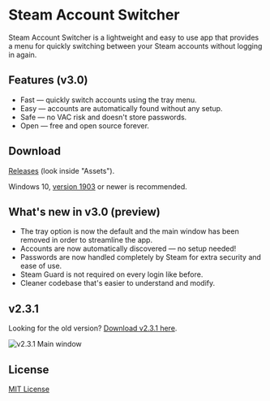 # Steam Account Switcher

Steam Account Switcher is a lightweight and easy to use app that provides a menu for quickly switching between your Steam accounts without logging in again.

## Features (v3.0)

- Fast — quickly switch accounts using the tray menu.
- Easy — accounts are automatically found without any setup.
- Safe — no VAC risk and doesn't store passwords.
- Open — free and open source forever.

## Download

[Releases](https://github.com/danielchalmers/SteamAccountSwitcher/releases) (look inside "Assets").

Windows 10, [version 1903](https://support.microsoft.com/en-us/windows/which-version-of-windows-operating-system-am-i-running-628bec99-476a-2c13-5296-9dd081cdd808) or newer is recommended.

## What's new in v3.0 (preview)

- The tray option is now the default and the main window has been removed in order to streamline the app.
- Accounts are now automatically discovered — no setup needed!
- Passwords are now handled completely by Steam for extra security and ease of use.
- Steam Guard is not required on every login like before.
- Cleaner codebase that's easier to understand and modify.

## v2.3.1

Looking for the old version? [Download v2.3.1 here](https://github.com/danielchalmers/SteamAccountSwitcher/releases/tag/v2.3.1).

![v2.3.1 Main window](https://user-images.githubusercontent.com/7112040/33782616-6809ccfc-dc27-11e7-8323-cf9771d89b9a.png)

## License

[MIT License](LICENSE)
